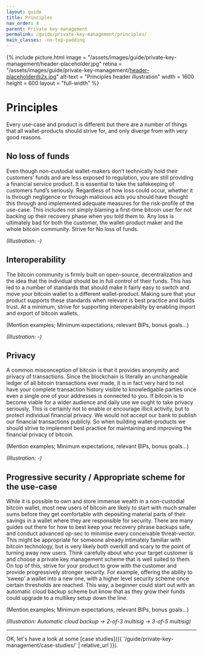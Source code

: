 ```yaml
---
layout: guide
title: Principles
nav_order: 4
parent: Private key management
permalink: /guide/private-key-management/principles/
main_classes: -no-top-padding
---
```


{% include picture.html
   image = "/assets/images/guide/private-key-management/header-placeholder.jpg"
   retina = "/assets/images/guide/private-key-management/header-placeholder@2x.jpg"
   alt-text = "Principles header illustration"
   width = 1600
   height = 600
   layout = "full-width"
%}

# Principles

Every use-case and product is different but there are a number of things that all wallet-products should strive for, and only diverge from with very good reasons.

## No loss of funds

Even though non-custodial wallet-makers don’t technically hold their customers’ funds and are less exposed to regulation, you are still providing a financial service product. It is essential to take the safekeeping of customers fund’s seriously. Regardless of how loss could occur, whether it is through negligence or through malicious acts you should have thought this through and implemented adequate measures for the risk-profile of the use-case. This includes not simply blaming a first-time bitcoin user for not backing up their recovery phase when you told them to. Any loss is ultimately bad for both the customer, the wallet-product maker and the whole bitcoin community. Strive for No loss of funds. 

*(Illustration: -)*

## Interoperability

The bitcoin community is firmly built on open-source, decentralization and the idea that the individual should be in full control of their funds. This has led to a number of standards that should make it fairly easy to switch and move your bitcoin wallet to a different wallet-product. Making sure that your product supports these standards when relevant is best practice and builds trust. At a minimum, strive for supporting interoperability by enabling import and export of bitcoin wallets.

(Mention examples; Minimum expectations, relevant BIPs, bonus goals...)

*(Illustration: -)*

## Privacy

A common misconception of bitcoin is that it provides anonymity and privacy of transactions. Since the blockchain is literally an unchangeable ledger of all bitcoin transactions ever made, it is in fact very hard to not have your complete transaction history visible to knowledgable parties once even a single one of your addresses is connected to you. If bitcoin is to become viable for a wider audience and daily use we ought to take privacy seriously. This is certainly not to enable or encourage illicit activity, but to protect individual financial privacy. We would not accept our bank to publish our financial transactions publicly. So when building wallet-products we should strive to implement best practice for maintaining and improving the financial privacy of bitcoin. 

(Mention examples; Minimum expectations, relevant BIPs, bonus goals...)

*(Illustration: -)*

## Progressive security / Appropriate scheme for the use-case

While it is possible to own and store immense wealth in a non-custodial bitcoin wallet, most new users of bitcoin are likely to start with much smaller sums before they get comfortable with depositing material parts of their savings in a wallet where they are responsible for security. There are many guides out there for how to best keep your recovery phrase backups safe, and conduct advanced op-sec to minimise every conceivable threat-vector. This might be appropriate for someone already intimately familiar with bitcoin technology, but is very likely both overkill and scary to the point of turning away new users. Think carefully about who your target customer is and choose a private key management scheme that is well suited to them. On top of this, strive for your product to grow with the customer and provide progressively stronger security. For example, offering the ability to ‘sweep’ a wallet into a new one, with a higher level security scheme once certain thresholds are reached. This way, a beginner could start out with an automatic cloud backup scheme but know that as they grow their funds could upgrade to a multikey setup down the line.

(Mention examples; Minimum expectations, relevant BIPs, bonus goals...)

*(Illustration: Automatic cloud backup → 2-of-3 multisig → 3-of-5 multisig)*

***

OK, let's have a look at some [case studies]({{ '/guide/private-key-management/case-studies/' | relative_url }}).
